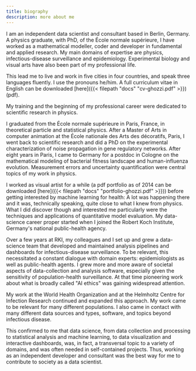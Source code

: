 ```yaml
---
title: biography
description: more about me
---
```

I am an independent data scientist and consultant based in Berlin, Germany. A physics graduate, with PhD, of the École normale supérieure, I have worked as a mathematical modeller, coder and developer in fundamental and applied research. My main domains of expertise are physics, infectious-disease surveillance and epidemiology. Experimental biology and visual arts have also been part of my professional life. 

This lead me to live and work in five cities in four countries, and speak three languages fluently. I use the pronouns he/him. A full curriculum vitae in English can be downloaded [here]({{< filepath "docs" "cv-ghozzi.pdf" >}}) (pdf).

My training and the beginning of my professional career were dedicated to scientific research in physics.

I graduated from the École normale supérieure in Paris, France, in theoretical particle and statistical physics. After a Master of Arts in computer animation at the École nationale des Arts des décoratifs, Paris, I went back to scientific research and did a PhD on the experimental characterization of noise propagation in gene regulatory networks. After eight years in Paris, I came to Germany for a postdoc in Cologne on the mathematical modeling of bacterial fitness landscape and human-influenza evolution. Measurement errors and uncertainty quantification were central topics of my work in physics.

I worked as visual artist for a while (a pdf portfolio as of 2014 can be downloaded [here]({{< filepath "docs" "portfolio-ghozzi.pdf" >}})) before getting interested by machine learning for health: A lot was happening there and it was, technically speaking, quite close to what I knew from physics. What I did discover though and interested me particularly were the techniques and applications of quantitative model evaluation. My data-science career proper started when I joined the Robert Koch Institute, Germany's national public-health agency.

Over a few years at RKI, my colleagues and I set up and grew a data-science team that developed and maintained analysis pipelines and dashboards for infectious-disease surveillance. To be relevant, this necessitated a constant dialogue with domain experts: epidemiologists as well as public-health agents. I grew more and more aware of societal aspects of data-collection and analysis software, especially given the sensitivity of population-health surveillance. At that time pioneering work about what is broadly called "AI ethics" was gaining widespread attention.

My work at the World Health Organization and at the Helmholtz Centre for Infection Research continued and expanded this approach. My work came to be relevant for many different populations. I also came in contact with many different data sources and types, software, and topics beyond infectious disease.

This confirmed to me that data science, from data collection and processing to statistical analysis and machine learning, to data visualization and interactive dashboards, was, in fact, a transversal topic to a variety of domains, and was often needed in self-contained projects. Thus, working as an independent developer and consultant was the best way for me to contribute to society as a data scientist.